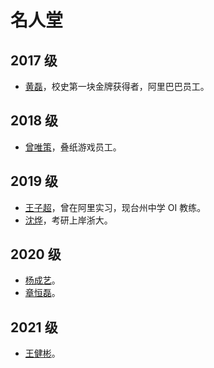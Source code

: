 # 名人堂

## 2017 级

- [黄磊](https://www.cnblogs.com/Hugh-Locke/)，校史第一块金牌获得者，阿里巴巴员工。

## 2018 级

- [曾唯策](https://www.cnblogs.com/Vikyanite/)，叠纸游戏员工。

## 2019 级

- [王子超](https://blog.csdn.net/standnotalone/)，曾在阿里实习，现台州中学 OI 教练。
- [沈烨](https://clumsy-sy.github.io/)，考研上岸浙大。

## 2020 级

- [杨成艺](https://rogery.dev/)。
- [章恒磊](https://sweet-guagua.github.io/blog/)。

## 2021 级

- [王健彬](https://www.cnblogs.com/slwang/)。

